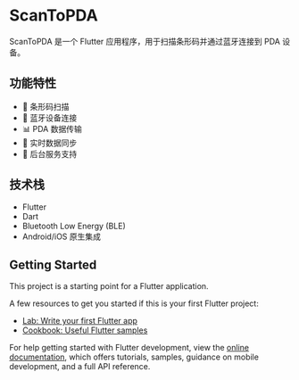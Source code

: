 # ScanToPDA

ScanToPDA 是一个 Flutter 应用程序，用于扫描条形码并通过蓝牙连接到 PDA 设备。

## 功能特性

- 📱 条形码扫描
- 🔗 蓝牙设备连接
- 📊 PDA 数据传输
- 🔄 实时数据同步
- 🎯 后台服务支持

## 技术栈

- Flutter
- Dart
- Bluetooth Low Energy (BLE)
- Android/iOS 原生集成

## Getting Started

This project is a starting point for a Flutter application.

A few resources to get you started if this is your first Flutter project:

- [Lab: Write your first Flutter app](https://docs.flutter.dev/get-started/codelab)
- [Cookbook: Useful Flutter samples](https://docs.flutter.dev/cookbook)

For help getting started with Flutter development, view the
[online documentation](https://docs.flutter.dev/), which offers tutorials,
samples, guidance on mobile development, and a full API reference.
